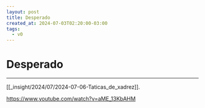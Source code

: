 ```yaml
---
layout: post
title: Desperado
created_at: 2024-07-03T02:20:00-03:00
tags:
  - v0
---
```

# Desperado
----

[[_insight/2024/07/2024-07-06-Taticas_de_xadrez]].

https://www.youtube.com/watch?v=aME_13KbAHM


